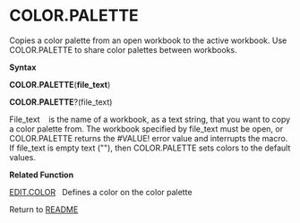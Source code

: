 # COLOR.PALETTE

Copies a color palette from an open workbook to the active workbook. Use
COLOR.PALETTE to share color palettes between workbooks.

**Syntax**

**COLOR.PALETTE**(**file\_text**)

**COLOR.PALETTE**?(file\_text)

File\_text&nbsp;&nbsp;&nbsp;&nbsp;is the name of a workbook, as a text
string, that you want to copy a color palette from. The workbook
specified by file\_text must be open, or COLOR.PALETTE returns the
\#VALUE\! error value and interrupts the macro. If file\_text is empty
text (""), then COLOR.PALETTE sets colors to the default values.

**Related Function**

[EDIT.COLOR](EDIT.COLOR.md)&nbsp;&nbsp;&nbsp;Defines a color on the color palette



Return to [README](README.md#C)

